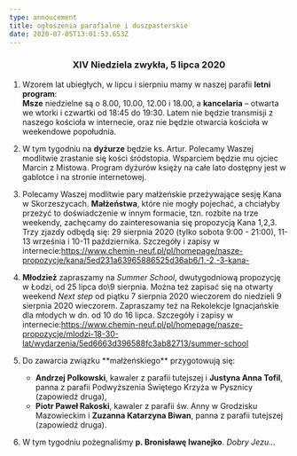 ```yaml
---
type: annoucement
title: ogłoszenia parafialne i duszpasterskie
date: 2020-07-05T13:01:53.653Z
---
```

<!--StartFragment-->

<h3 style="text-align:center;">XIV Niedziela zwykła, 5 lipca 2020</h3>

1. Wzorem lat ubiegłych, w lipcu i sierpniu mamy w naszej parafii **letni program**:\
   **Msze** niedzielne są o 8.00, 10.00, 12.00 i 18.00, a **kancelaria** – otwarta we wtorki i czwartki od 18:45 do 19:30. Latem nie będzie transmisji z naszego kościoła w internecie, oraz nie będzie otwarcia kościoła w weekendowe popołudnia.
2. W tym tygodniu na **dyżurze** będzie ks. Artur. Polecamy Waszej modlitwie zrastanie się kości śródstopia. Wsparciem będzie mu ojciec Marcin z Mistowa. Program dyżurów księży na całe lato dostępny jest w gablotce i na stronie internetowej.
3. Polecamy Waszej modlitwie pary małżeńskie przeżywające sesję Kana w Skorzeszycach. **Małżeństwa**, które nie mogły pojechać, a chciałyby przeżyć to doświadczenie w innym formacie, tzn. rozbite na trze weekendy, zachęcamy do zainteresowania się propozycją Kana 1,2,3. Trzy zjazdy odbędą się: 29 sierpnia 2020 (tylko sobota 9:00 - 21:00), 11-13 września i 10-11 października. Szczegóły i zapisy w internecie:<https://www.chemin-neuf.pl/pl/homepage/nasze-propozycje/kana/5ed231a63965886525d36ab6/1,-2,-3-kana->
4. **Młodzież** zapraszamy na *Summer School*, dwutygodniową propozycję w Łodzi, od 25 lipca do\9 sierpnia. Można też zapisać się na otwarty weekend *Next step* od piątku 7 sierpnia 2020 wieczorem do niedzieli 9 sierpnia 2020 wieczorem. Zapraszamy też na Rekolekcje Ignacjańskie dla młodych w dn. od 10 do 16 lipca. Szczegóły i zapisy w internecie:<https://www.chemin-neuf.pl/pl/homepage/nasze-propozycje/mlodzi-18-30-lat/wydarzenia/5ed6663d396588fc3ab82713/summer-school>
5. Do zawarcia związku \*\*małżeńskiego\*\* przygotowują się:

   * **Andrzej Polkowski**, kawaler z parafii tutejszej i **Justyna Anna Tofil**, panna z parafii Podwyższenia Świętego Krzyża w Pysznicy (zapowiedź druga),
   * **Piotr Paweł Rakoski**, kawaler z parafii św. Anny w Grodzisku Mazowieckim i **Zuzanna Katarzyna Biwan**, panna z parafii tutejszej (zapowiedź druga).
6. W tym tygodniu pożegnaliśmy **p. Bronisławę Iwanejko**. *Dobry Jezu…*

<!--EndFragment-->